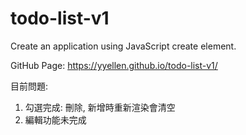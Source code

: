 # todo-list-v1
Create an application using JavaScript create element.

GitHub Page: https://yyellen.github.io/todo-list-v1/

目前問題:
1. 勾選完成: 刪除, 新增時重新渲染會清空
2. 編輯功能未完成
